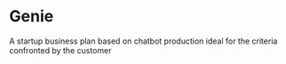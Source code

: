 # Genie
A startup business plan based on chatbot production ideal for the criteria confronted by the customer
